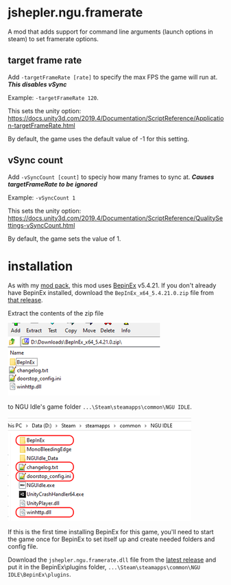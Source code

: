 # jshepler.ngu.framerate
A mod that adds support for command line arguments (launch options in steam) to set framerate options.

## target frame rate
Add `-targetFrameRate [rate]` to specify the max FPS the game will run at. ***This disables vSync***

Example: `-targetFrameRate 120`.

This sets the unity option: https://docs.unity3d.com/2019.4/Documentation/ScriptReference/Application-targetFrameRate.html

By default, the game uses the default value of -1 for this setting.

## vSync count
Add `-vSyncCount [count]` to speciy how many frames to sync at. ***Causes targetFrameRate to be ignored***

Example: `-vSyncCount 1`

This sets the unity option: https://docs.unity3d.com/2019.4/Documentation/ScriptReference/QualitySettings-vSyncCount.html

By default, the game sets the value of 1.

# installation
As with my [mod pack](https://github.com/jshepler/jshepler.ngu.mods), this mod uses [BepinEx](https://github.com/BepInEx/BepInEx) v5.4.21. If you don't already have BepinEx installed, download the `BepInEx_x64_5.4.21.0.zip` file from [that release](https://github.com/BepInEx/BepInEx/releases/tag/v5.4.21).

Extract the contents of the zip file

![bepinex zip contents](bepinex_zip_contents.png)

to NGU Idle's game folder `...\Steam\steamapps\common\NGU IDLE`.

![NGU folder after extraion](bepinex_extracted.png)

If this is the first time installing BepinEx for this game, you'll need to start the game once for BepinEx to set itself up and create needed folders and config file.

Download the `jshepler.ngu.framerate.dll` file from the [latest release](https://github.com/jshepler/jshepler.ngu.framerate/releases/latest) and put it in the BepinEx\plugins folder, `...\Steam\steamapps\common\NGU IDLE\BepinEx\plugins`.
